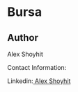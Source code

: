 # Bursa

## Author

Alex Shoyhit

Contact Information:

Linkedin:<a href="https://www.linkedin.com/in/alexshoyhit/"> Alex Shoyhit</a>
